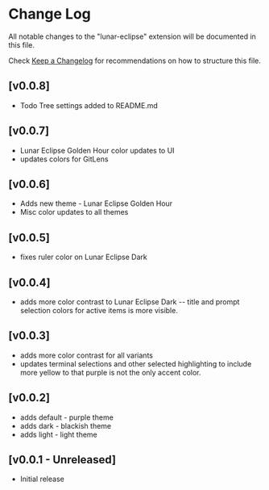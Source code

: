 # Change Log

All notable changes to the "lunar-eclipse" extension will be documented in this file.

Check [Keep a Changelog](http://keepachangelog.com/) for recommendations on how to structure this file.

## [v0.0.8]

- Todo Tree settings added to README.md

## [v0.0.7]

- Lunar Eclipse Golden Hour color updates to UI
- updates colors for GitLens

## [v0.0.6]

- Adds new theme - Lunar Eclipse Golden Hour
- Misc color updates to all themes

## [v0.0.5]

- fixes ruler color on Lunar Eclipse Dark
## [v0.0.4]

- adds more color contrast to Lunar Eclipse Dark
-- title and prompt selection colors for active items is more visible.
## [v0.0.3]

- adds more color contrast for all variants
- updates terminal selections and other selected highlighting to include more yellow to that purple is not the only accent color.
## [v0.0.2]

- adds default - purple theme
- adds dark - blackish theme
- adds light - light theme

## [v0.0.1 - Unreleased]

- Initial release
